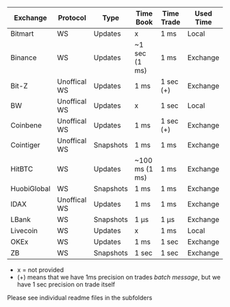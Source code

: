 
|Exchange|Protocol|Type|Time Book|Time Trade|Used Time|
|---|---|---|---|---|---|
|Bitmart|WS|Updates|x|1 ms|Local|
|Binance|WS|Updates|~1 sec (1 ms)|1 ms|Exchange|
|Bit-Z|Unoffical WS|Updates|1 ms|1 sec (+)|Exchange|
|BW|Unoffical WS|Updates|x|1 sec|Local|
|Coinbene|Unoffical WS|Updates|1 ms|1 sec (+)|Exchange|
|Cointiger|Unoffical WS|Snapshots|1 ms|1 ms|Exchange|
|HitBTC|WS|Updates|~100 ms (1 ms)|1 ms|Exchange|
|HuobiGlobal|WS|Snapshots|1 ms|1 ms|Exchange|
|IDAX|Unoffical WS|Updates|1 ms|1 ms|Exchange|
|LBank|WS|Snapshots|1 μs|1 μs|Exchange|
|Livecoin|WS|Updates|x|1 ms|Local|
|OKEx|WS|Updates|1 ms|1 sec|Exchange|
|ZB|WS|Snapshots|1 sec|1 sec|Exchange|

* x = not provided
* (+) means that we have 1ms precision on trades *batch message*, but we have 1 sec precision on trade itself

Please see individual readme files in the subfolders